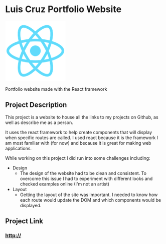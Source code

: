 # Luis Cruz Portfolio Website
![React Logo](/public/logo192.png)

Portfolio website made with the React framework

## Project Description

This project is a website to house all the links to my projects on Github, as well as describe me as a person.

It uses the react framework to help create components that will display when specific routes are called. I used react because it is the framework I am most familiar with (for now) and because it is great for making web applications.

While working on this project I did run into some challenges including:

- Design
  - The design of the website had to be clean and consistent. To overcome this issue I had to experiment with different looks and checked examples online (I'm not an artist)
- Layout
  - Getting the layout of the site was important. I needed to know how each route would update the DOM and which components would be displayed.

## Project Link

### [http://](http://3.129.108.131/)
